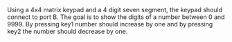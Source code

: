 Using a 4x4 matrix keypad and a 4 digit seven segment, the keypad should connect to port B. 
The goal is to show the digits of a number between 0 and 9999. By pressing key1 number should increase by one and by pressing key2 the number should decrease by one.